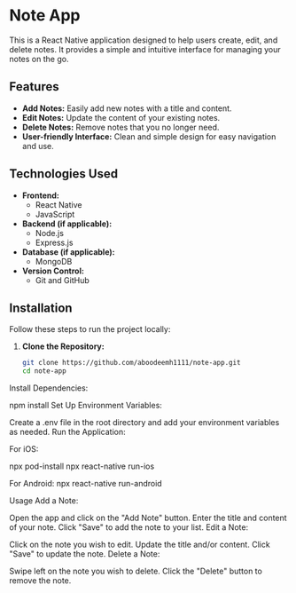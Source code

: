 # Note App

This is a React Native application designed to help users create, edit, and delete notes. It provides a simple and intuitive interface for managing your notes on the go.

## Features

- **Add Notes:** Easily add new notes with a title and content.
- **Edit Notes:** Update the content of your existing notes.
- **Delete Notes:** Remove notes that you no longer need.
- **User-friendly Interface:** Clean and simple design for easy navigation and use.

## Technologies Used

- **Frontend:**
  - React Native
  - JavaScript
- **Backend (if applicable):**
  - Node.js
  - Express.js
- **Database (if applicable):**
  - MongoDB
- **Version Control:**
  - Git and GitHub

## Installation

Follow these steps to run the project locally:

1. **Clone the Repository:**
   ```sh
   git clone https://github.com/aboodeemh1111/note-app.git
   cd note-app
Install Dependencies:


npm install
Set Up Environment Variables:

Create a .env file in the root directory and add your environment variables as needed.
Run the Application:

For iOS:

npx pod-install
npx react-native run-ios


For Android:
npx react-native run-android



Usage
Add a Note:



Open the app and click on the "Add Note" button.
Enter the title and content of your note.
Click "Save" to add the note to your list.
Edit a Note:

Click on the note you wish to edit.
Update the title and/or content.
Click "Save" to update the note.
Delete a Note:

Swipe left on the note you wish to delete.
Click the "Delete" button to remove the note.
